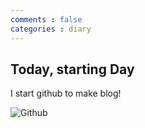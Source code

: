 ```yaml
---
comments : false
categories : diary
---
```


## Today, starting Day

I start github to make blog!


![Github](D:/github/Octocat/Octocat.png)
